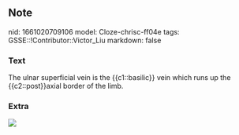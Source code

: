 ## Note
nid: 1661020709106
model: Cloze-chrisc-ff04e
tags: GSSE::!Contributor::Victor_Liu
markdown: false

### Text
The ulnar superficial vein is the {{c1::basilic}} vein which runs up the {{c2::post}}axial border of the limb.

### Extra
<img src="Gray574.png">
